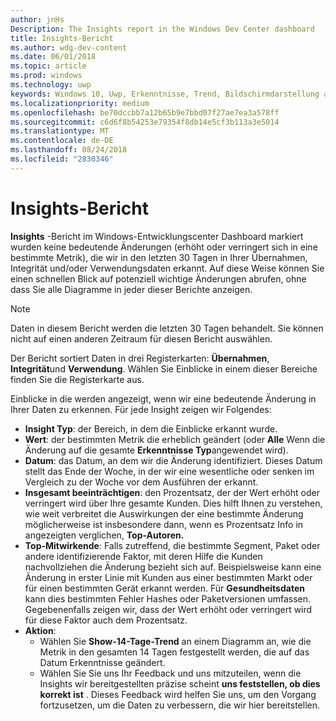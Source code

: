 ```yaml
---
author: jnHs
Description: The Insights report in the Windows Dev Center dashboard
title: Insights-Bericht
ms.author: wdg-dev-content
ms.date: 06/01/2018
ms.topic: article
ms.prod: windows
ms.technology: uwp
keywords: Windows 10, Uwp, Erkenntnisse, Trend, Bildschirmdarstellung auftreten, Anomalie, datenänderungen
ms.localizationpriority: medium
ms.openlocfilehash: be70dccbb7a12b65b9e7bbd07f27ae7ea3a578ff
ms.sourcegitcommit: c6d6f8b54253e79354f8db14e5cf3b113a3e5014
ms.translationtype: MT
ms.contentlocale: de-DE
ms.lasthandoff: 08/24/2018
ms.locfileid: "2830346"
---
```

# <a name="insights-report"></a>Insights-Bericht


**Insights** -Bericht im Windows-Entwicklungscenter Dashboard markiert wurden keine bedeutende Änderungen (erhöht oder verringert sich in eine bestimmte Metrik), die wir in den letzten 30 Tagen in Ihrer Übernahmen, Integrität und/oder Verwendungsdaten erkannt. Auf diese Weise können Sie einen schnellen Blick auf potenziell wichtige Änderungen abrufen, ohne dass Sie alle Diagramme in jeder dieser Berichte anzeigen.

> [!NOTE]
> Daten in diesem Bericht werden die letzten 30 Tagen behandelt. Sie können nicht auf einen anderen Zeitraum für diesen Bericht auswählen.

Der Bericht sortiert Daten in drei Registerkarten: **Übernahmen**, **Integrität**und **Verwendung**. Wählen Sie Einblicke in einem dieser Bereiche finden Sie die Registerkarte aus.

Einblicke in die werden angezeigt, wenn wir eine bedeutende Änderung in Ihrer Daten zu erkennen. Für jede Insight zeigen wir Folgendes:
- **Insight Typ**: der Bereich, in dem die Einblicke erkannt wurde.
- **Wert**: der bestimmten Metrik die erheblich geändert (oder **Alle** Wenn die Änderung auf die gesamte **Erkenntnisse Typ**angewendet wird).
- **Datum**: das Datum, an dem wir die Änderung identifiziert. Dieses Datum stellt das Ende der Woche, in der wir eine wesentliche oder senken im Vergleich zu der Woche vor dem Ausführen der erkannt.
- **Insgesamt beeinträchtigen**: den Prozentsatz, der der Wert erhöht oder verringert wird über Ihre gesamte Kunden. Dies hilft Ihnen zu verstehen, wie weit verbreitet die Auswirkungen der eine bestimmte Änderung möglicherweise ist insbesondere dann, wenn es Prozentsatz Info in angezeigten verglichen, **Top-Autoren.**
- **Top-Mitwirkende**: Falls zutreffend, die bestimmte Segment, Paket oder andere identifizierende Faktor, mit deren Hilfe die Kunden nachvollziehen die Änderung bezieht sich auf. Beispielsweise kann eine Änderung in erster Linie mit Kunden aus einer bestimmten Markt oder für einen bestimmten Gerät erkannt werden. Für **Gesundheitsdaten** kann dies bestimmten Fehler Hashes oder Paketversionen umfassen. Gegebenenfalls zeigen wir, dass der Wert erhöht oder verringert wird für diese Faktor auch dem Prozentsatz.
- **Aktion**:
   - Wählen Sie **Show-14-Tage-Trend** an einem Diagramm an, wie die Metrik in den gesamten 14 Tagen festgestellt werden, die auf das Datum Erkenntnisse geändert.
   - Wählen Sie Sie uns Ihr Feedback und uns mitzuteilen, wenn die Insights wir bereitgestellten präzise scheint **uns feststellen, ob dies korrekt ist** . Dieses Feedback wird helfen Sie uns, um den Vorgang fortzusetzen, um die Daten zu verbessern, die wir hier bereitstellen. 

